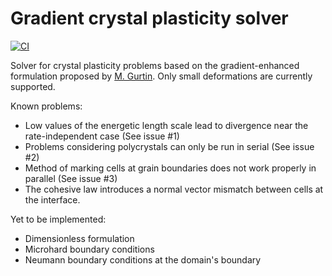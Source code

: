 # Gradient crystal plasticity solver

[![CI](https://github.com/j507/gCP/actions/workflows/main.yml/badge.svg)](https://github.com/j507/gCP/actions/workflows/main.yml)

Solver for crystal plasticity problems based on the gradient-enhanced formulation proposed by [M. Gurtin](https://doi.org/10.1016/S0022-5096(99)00059-9). Only small deformations are currently supported.

Known problems:
- Low values of the energetic length scale lead to divergence near the rate-independent case (See issue #1)
- Problems considering polycrystals can only be run in serial (See issue #2)
- Method of marking cells at grain boundaries does not work properly in parallel (See issue #3)
- The cohesive law introduces a normal vector mismatch between cells at the interface. 

Yet to be implemented:
- Dimensionless formulation
- Microhard boundary conditions
- Neumann boundary conditions at the domain's boundary

